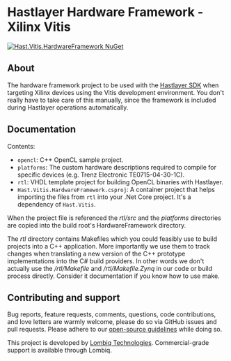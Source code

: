 # Hastlayer Hardware Framework - Xilinx Vitis

[![Hast.Vitis.HardwareFramework NuGet](https://img.shields.io/nuget/v/Hast.Vitis.HardwareFramework?label=Hast.Vitis.HardwareFramework)](https://www.nuget.org/packages/Hast.Vitis.HardwareFramework/)

## About

The hardware framework project to be used with the [Hastlayer SDK](https://github.com/Lombiq/Hastlayer-SDK) when targeting Xilinx devices using the Vitis development environment. You don't really have to take care of this manually, since the framework is included during Hastlayer operations automatically.

## Documentation

Contents:

- `opencl`: C++ OpenCL sample project.
- `platforms`: The custom hardware descriptions required to compile for specific devices (e.g. Trenz Electronic TE0715-04-30-1C).
- `rtl`: VHDL template project for building OpenCL binaries with Hastlayer.
- `Hast.Vitis.HardwareFramework.csproj`: A container project that helps importing the files from `rtl` into your .Net Core project. It's a dependency of `Hast.Vitis`.

When the project file is referenced the _rtl/src_ and the _platforms_ directories are copied into the build root's HardwareFramework directory.  

The _rtl_ directory contains Makefiles which you could feasibly use to build projects into a C++ application. More importantly we use them to track changes when translating a new version of the C++ prototype implementations into the C# build providers. In other words we don't actually use the _/rtl/Makefile_ and _/rtl/Makefile.Zynq_ in our code or build process directly. Consider it documentation if you know how to use make.

## Contributing and support

Bug reports, feature requests, comments, questions, code contributions, and love letters are warmly welcome, please do so via GitHub issues and pull requests. Please adhere to our [open-source guidelines](https://lombiq.com/open-source-guidelines) while doing so.

This project is developed by [Lombiq Technologies](https://lombiq.com/). Commercial-grade support is available through Lombiq.
